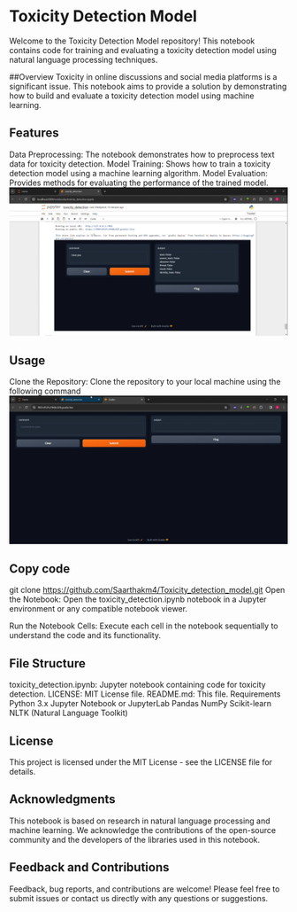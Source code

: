 # Toxicity Detection Model
Welcome to the Toxicity Detection Model repository! This notebook contains code for training and evaluating a toxicity detection model using natural language processing techniques.

##Overview
Toxicity in online discussions and social media platforms is a significant issue. This notebook aims to provide a solution by demonstrating how to build and evaluate a toxicity detection model using machine learning.

## Features
Data Preprocessing: The notebook demonstrates how to preprocess text data for toxicity detection.
Model Training: Shows how to train a toxicity detection model using a machine learning algorithm.
Model Evaluation: Provides methods for evaluating the performance of the trained model.
<img src="https://github.com/Saarthakm4/Toxicity_detection_model/blob/main/.idea/Screenshot%202024-03-11%20011505.png" alt="Screenshot" title="Screenshot">



## Usage

Clone the Repository: Clone the repository to your local machine using the following command
<img src="https://github.com/Saarthakm4/Toxicity_detection_model/blob/main/.idea/Screenshot%202024-03-11%20011519.png" alt="Screenshot" title="Screenshot">



## Copy code
git clone https://github.com/Saarthakm4/Toxicity_detection_model.git
Open the Notebook: Open the toxicity_detection.ipynb notebook in a Jupyter environment or any compatible notebook viewer.

Run the Notebook Cells: Execute each cell in the notebook sequentially to understand the code and its functionality.

## File Structure

toxicity_detection.ipynb: Jupyter notebook containing code for toxicity detection.
LICENSE: MIT License file.
README.md: This file.
Requirements
Python 3.x
Jupyter Notebook or JupyterLab
Pandas
NumPy
Scikit-learn
NLTK (Natural Language Toolkit)
## License

This project is licensed under the MIT License - see the LICENSE file for details.

## Acknowledgments
This notebook is based on research in natural language processing and machine learning.
We acknowledge the contributions of the open-source community and the developers of the libraries used in this notebook.

## Feedback and Contributions
Feedback, bug reports, and contributions are welcome! Please feel free to submit issues or contact us directly with any questions or suggestions.
